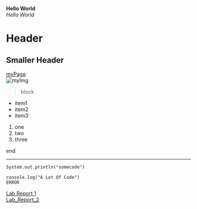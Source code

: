 **Hello World**  
*Hello World*   
# Header
## Smaller Header
[myPage](https://chisengwong.github.io/cse15l-lab-reports/)  
![myImg](https://static.wikia.nocookie.net/spsot/images/3/37/Princess_kenny_facebook_profile.png)  
> block  
* item1
* item2
* item3

1. one
2. two
3. three  

end

---

`System.out.println("somecode")`
```
console.log("A Lot Of Code")
ERROR
```

[Lab Report 1](https://chisengwong.github.io/cse15l-lab-reports/lab-report-1-week-2.html)
<br>
[Lab_Report_2](https://chisengwong.github.io/cse15l-lab-reports/lab-report-1-week-4.html)
